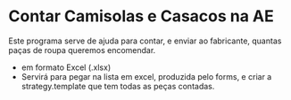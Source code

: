 # Contar Camisolas e Casacos na AE

Este programa serve de ajuda para contar, e enviar ao fabricante, quantas paças de roupa queremos encomendar.
 * em formato Excel (.xlsx)
 * Servirá para pegar na lista em excel, produzida pelo forms, e criar a strategy.template que tem todas as peças contadas.
